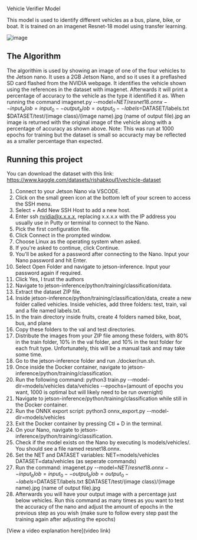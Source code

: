 Vehicle Verifier Model

This model is used to identify different vehicles as a bus, plane, bike, or boat. It is trained on an imagenet Resnet-18 model using transfer learning.

![image](https://github.com/HalenSa/Vehicle-differentiator/assets/140643980/58ccf0f9-c32d-4980-ba03-f8cb3270a4be)

## The Algorithm
The algorithim is used by showing an image of one of the four vehicles to the Jetson nano. It uses a 2GB Jetson Nano, and so it uses it a preflashed SD card flashed from the NVIDIA webpage. It identifies the vehicle shown using the references in the dataset with imagenet. Afterwards it will print a percentage of accuracy to the vehicle as the type it identified it as. When running the command imagenet.py --model=$NET/resnet18.onnx --input_blob=input_0 --output_blob=output_0 --labels=$DATASET/labels.txt $DATASET/test/(image class)/(image name).jpg (name of output file).jpg an image is returned with the original image of the vehicle along with a percentage of accuracy as shown above.
Note: This was run at 1000 epochs for training but the dataset is small so accuracty may be reflected as a smaller percentage than expected.
## Running this project
You can download the dataset with this link: https://www.kaggle.com/datasets/rishabkoul1/vechicle-dataset
1. Connect to your Jetson Nano via VSCODE. 
2. Click on the small green icon at the bottom left of your screen to access the SSH menu.
3. Select + Add New SSH Host to add a new host.
4. Enter ssh nvidia@x.x.x.x, replacing x.x.x.x with the IP address you usually use in Putty or terminal to connect to the Nano.
5. Pick the first configuration file.
6. Click Connect in the prompted window.
7. Choose Linux as the operating system when asked.
8. If you're asked to continue, click Continue.
9. You'll be asked for a password after connecting to the Nano. Input your Nano password and hit Enter.
10. Select Open Folder and navigate to jetson-inference. Input your password again if required.
11. Click Yes, I trust the authors
12. Navigate to jetson-inference/python/training/classification/data.
13. Extract the dataset ZIP file.
14. Inside jetson-inference/python/training/classification/data, create a new folder called vehicles. Inside vehicles, add three folders: test, train, val and a file named labels.txt.
15. In the train directory inside fruits, create 4 folders named bike, boat, bus, and plane
16. Copy these folders to the val and test directories.
17. Distribute the images from your ZIP file among these folders, with 80% in the train folder, 10% in the val folder, and 10% in the test folder for each fruit type. Unfortunately, this will be a manual task and may take some time.
18. Go to the jetson-inference folder and run ./docker/run.sh.
19. Once inside the Docker container, navigate to jetson-inference/python/training/classification.
20. Run the following command: python3 train.py --model-dir=models/vehicles data/vehicles --epochs=(amount of epochs you want, 1000 is optimal but will likely need to be run overnight)
21. Navigate to jetson-inference/python/training/classification while still in the Docker container.
22. Run the ONNX export script: python3 onnx_export.py --model-dir=models/vehicles
23. Exit the Docker container by pressing Ctl + D in the terminal.
24. On your Nano, navigate to jetson-inference/python/training/classification.
25. Check if the model exists on the Nano by executing ls models/vehicles/. You should see a file named resnet18.onnx.
26. Set the NET and DATASET variables: NET=models/vehicles DATASET=data/vehicles (as seperate commands)
27. Run the command: imagenet.py --model=$NET/resnet18.onnx --input_blob=input_0 --output_blob=output_0 --labels=$DATASET/labels.txt $DATASET/test/(image class)/(image name).jpg (name of output file).jpg
28. Afterwards you will have your output image with a percentage just below vehicles. Run this command as many times as you want to test the accuracy of the nano and adjust the amount of epochs in the previous step as you wish (make sure to follow every step past the training again after adjusting the epochs)

[View a video explanation here](video link)

